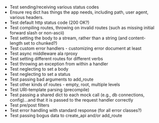 
* Test sending/receiving various status codes
* Ensure req dict has things the app needs, including path, user agent, various headers.
* Test default http status code (200 OK?)
* Test compiling routes, throwing on invalid routes (such as missing initial forward slash or non-ascii)
* Test setting the body to a stream, rather than a string (and content-length set to chunked?)
* Test custom error handlers - customizing error document at least
* Test async middleware ala rproxy
* Test setting different routes for different verbs
* Test throwing an exception from within a handler
* Test neglecting to set a body
* Test neglecting to set a status
* Test passing bad arguments to add_route
* Test other kinds of routes - empty, root, multiple levels
* Test URI-template parsing (precompile)
* Test passing a shared dict to each mock call (e.g., db connections, config)...and that it is passed to the request handler correctly
* Test pre/post filters
* Test error handling with standard response (for all error classes?)
* Test passing bogus data to create_api and/or add_route
  
